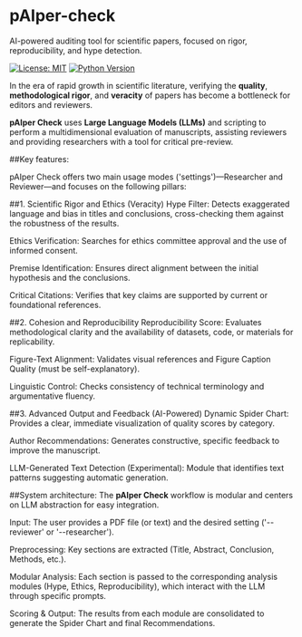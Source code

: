 # pAIper-check
AI-powered auditing tool for scientific papers, focused on rigor, reproducibility, and hype detection.

[![License: MIT](https://img.shields.io/badge/License-MIT-yellow.svg)](https://opensource.org/licenses/MIT)
[![Python Version](https://img.shields.io/badge/Python-3.11%2B-blue)]()

In the era of rapid growth in scientific literature, verifying the **quality**, **methodological rigor**, and **veracity** of papers has become a bottleneck for editors and reviewers.

**pAIper Check** uses **Large Language Models (LLMs)** and scripting to perform a multidimensional evaluation of manuscripts, assisting reviewers and providing researchers with a tool for critical pre-review.


##Key features:

pAIper Check offers two main usage modes ('settings')—Researcher and Reviewer—and focuses on the following pillars:

##1. Scientific Rigor and Ethics (Veracity)
Hype Filter: Detects exaggerated language and bias in titles and conclusions, cross-checking them against the robustness of the results.

Ethics Verification: Searches for ethics committee approval and the use of informed consent.

Premise Identification: Ensures direct alignment between the initial hypothesis and the conclusions.

Critical Citations: Verifies that key claims are supported by current or foundational references.

##2. Cohesion and Reproducibility
Reproducibility Score: Evaluates methodological clarity and the availability of datasets, code, or materials for replicability.

Figure-Text Alignment: Validates visual references and Figure Caption Quality (must be self-explanatory).

Linguistic Control: Checks consistency of technical terminology and argumentative fluency.

##3. Advanced Output and Feedback (AI-Powered)
Dynamic Spider Chart: Provides a clear, immediate visualization of quality scores by category.

Author Recommendations: Generates constructive, specific feedback to improve the manuscript.

LLM-Generated Text Detection (Experimental): Module that identifies text patterns suggesting automatic generation.

##System architecture:
The **pAIper Check** workflow is modular and centers on LLM abstraction for easy integration.

Input: The user provides a PDF file (or text) and the desired setting ('--reviewer' or '--researcher').

Preprocessing: Key sections are extracted (Title, Abstract, Conclusion, Methods, etc.).

Modular Analysis: Each section is passed to the corresponding analysis modules (Hype, Ethics, Reproducibility), which interact with the LLM through specific prompts.

Scoring & Output: The results from each module are consolidated to generate the Spider Chart and final Recommendations.
